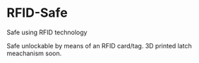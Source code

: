 # RFID-Safe
Safe using RFID technology

Safe unlockable by means of an RFID card/tag. 3D printed latch meachanism soon.

